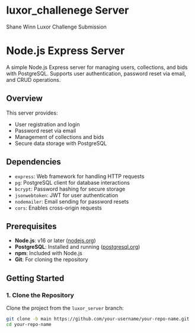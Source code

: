 # luxor_challenege Server
Shane Winn Luxor Challenge Submission

# Node.js Express Server

A simple Node.js Express server for managing users, collections, and bids with PostgreSQL. Supports user authentication, password reset via email, and CRUD operations.

## Overview
This server provides:
- User registration and login
- Password reset via email
- Management of collections and bids
- Secure data storage with PostgreSQL

## Dependencies
- `express`: Web framework for handling HTTP requests
- `pg`: PostgreSQL client for database interactions
- `bcrypt`: Password hashing for secure storage
- `jsonwebtoken`: JWT for user authentication
- `nodemailer`: Email sending for password resets
- `cors`: Enables cross-origin requests

## Prerequisites
- **Node.js**: v16 or later ([nodejs.org](https://nodejs.org/))
- **PostgreSQL**: Installed and running ([postgresql.org](https://www.postgresql.org/))
- **npm**: Included with Node.js
- **Git**: For cloning the repository

## Getting Started

### 1. Clone the Repository
Clone the project from the `luxor_server` branch:

```bash
git clone -b main https://github.com/your-username/your-repo-name.git
cd your-repo-name
